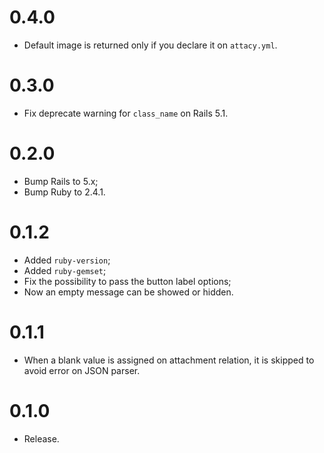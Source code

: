 # 0.4.0

- Default image is returned only if you declare it on `attacy.yml`.

# 0.3.0

- Fix deprecate warning for `class_name` on Rails 5.1.

# 0.2.0

- Bump Rails to 5.x;
- Bump Ruby to 2.4.1.

# 0.1.2

- Added `ruby-version`;
- Added `ruby-gemset`;
- Fix the possibility to pass the button label options;
- Now an empty message can be showed or hidden.

# 0.1.1

- When a blank value is assigned on attachment relation, it is skipped to avoid error on JSON parser.

# 0.1.0

- Release.
